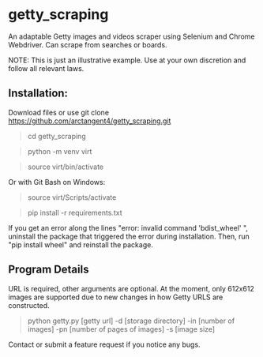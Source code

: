 # getty_scraping
An adaptable Getty images and videos scraper using Selenium and Chrome Webdriver. Can scrape from searches or boards.

NOTE: This is just an illustrative example. Use at your own discretion and follow all relevant laws. 

## Installation:
Download files or use git clone https://github.com/arctangent4/getty_scraping.git

>cd getty_scraping

>python -m venv virt

>source virt/bin/activate
 
Or with Git Bash on Windows:
>source virt/Scripts/activate

>pip install -r requirements.txt

If you get an error along the lines "error: invalid command 'bdist_wheel' ", uninstall the package that triggered
the error during installation. Then, run "pip install wheel" and reinstall the package.


## Program Details
URL is required, other arguments are optional. At the moment, only 612x612 images are supported due to new changes in how Getty URLS are constructed.
>python getty.py [getty url] -d [storage directory] -in [number of images] -pn [number of pages of images] -s [image size]


Contact or submit a feature request if you notice any bugs.
